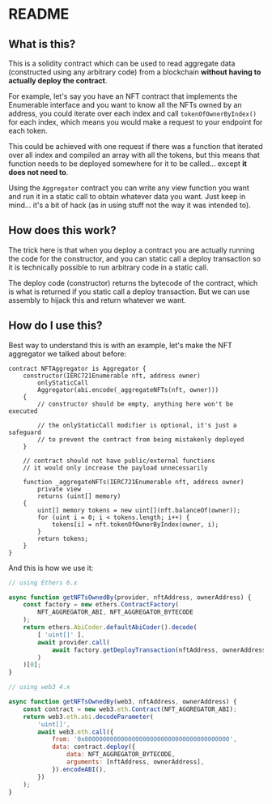 # README

## What is this?

This is a solidity contract which can be used to read aggregate data (constructed using any arbitrary code) from a blockchain **without having to actually deploy the contract**.

For example, let's say you have an NFT contract that implements the Enumerable interface and you want to know all the NFTs owned by an address, you could iterate over each index and call `tokenOfOwnerByIndex()` for each index, which means you would make a request to your endpoint for each token.

This could be achieved with one request if there was a function that iterated over all index and compiled an array with all the tokens, but this means that function needs to be deployed somewhere for it to be called... except **it does not need to**.

Using the `Aggregator` contract you can write any view function you want and run it in a static call to obtain whatever data you want. Just keep in mind... it's a bit of hack (as in using stuff not the way it was intended to).

## How does this work?

The trick here is that when you deploy a contract you are actually running the code for the constructor, and you can static call a deploy transaction so it is technically possible to run arbitrary code in a static call.

The deploy code (constructor) returns the bytecode of the contract, which is what is returned if you static call a deploy transaction. But we can use assembly to hijack this and return whatever we want.

## How do I use this?

Best way to understand this is with an example, let's make the NFT aggregator we talked about before:

```solidity
contract NFTAggregator is Aggregator {
    constructor(IERC721Enumerable nft, address owner)
        onlyStaticCall
        Aggregator(abi.encode(_aggregateNFTs(nft, owner)))
    {
        // constructor should be empty, anything here won't be executed

        // the onlyStaticCall modifier is optional, it's just a safeguard
        // to prevent the contract from being mistakenly deployed
    }

    // contract should not have public/external functions
    // it would only increase the payload unnecessarily

    function _aggregateNFTs(IERC721Enumerable nft, address owner)
        private view
        returns (uint[] memory)
    {
        uint[] memory tokens = new uint[](nft.balanceOf(owner));
        for (uint i = 0; i < tokens.length; i++) {
            tokens[i] = nft.tokenOfOwnerByIndex(owner, i);
        }
        return tokens;
    }
}
```

And this is how we use it:

```javascript
// using Ethers 6.x

async function getNFTsOwnedBy(provider, nftAddress, ownerAddress) {
    const factory = new ethers.ContractFactory(
        NFT_AGGREGATOR_ABI, NFT_AGGREGATOR_BYTECODE
    );
    return ethers.AbiCoder.defaultAbiCoder().decode(
        [ 'uint[]' ],
        await provider.call(
            await factory.getDeployTransaction(nftAddress, ownerAddress)
        )
    )[0];
}
```

```javascript
// using web3 4.x

async function getNFTsOwnedBy(web3, nftAddress, ownerAddress) {
    const contract = new web3.eth.Contract(NFT_AGGREGATOR_ABI);
    return web3.eth.abi.decodeParameter(
        'uint[]',
        await web3.eth.call({
            from: '0x0000000000000000000000000000000000000000',
            data: contract.deploy({
                data: NFT_AGGREGATOR_BYTECODE,
                arguments: [nftAddress, ownerAddress],
            }).encodeABI(),
        })
    );
}
```
